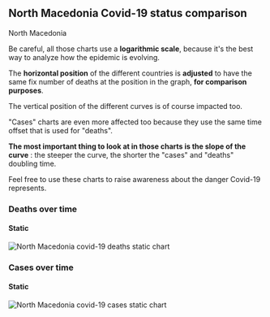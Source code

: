 ## North Macedonia Covid-19 status comparison 

North Macedonia



Be careful, all those charts use a **logarithmic scale**, because it's the best way to analyze how the epidemic is evolving.
 
The **horizontal position** of the different countries is **adjusted** to have the same fix number of deaths at the position in the graph, **for comparison purposes**.

The vertical position of the different curves is of course impacted too.

"Cases" charts are even more affected too because they use the same time offset that is used for "deaths".

**The most important thing to look at in those charts is the slope of the curve** : the steeper the curve, the shorter the "cases" and "deaths" doubling time.

Feel free to use these charts to raise awareness about the danger Covid-19 represents. 


 
### Deaths over time
 
#### Static
![North Macedonia covid-19 deaths static chart](https://raw.githubusercontent.com/madlag/coronavirus_study/master/notebooks/graphs/2020-03-31/countries/North_Macedonia/2020-03-31_North_Macedonia_deaths.png "North Macedonia covid-19 deaths static chart")   

 
### Cases over time
 
#### Static
![North Macedonia covid-19 cases static chart](https://raw.githubusercontent.com/madlag/coronavirus_study/master/notebooks/graphs/2020-03-31/countries/North_Macedonia/2020-03-31_North_Macedonia_cases.png "North Macedonia covid-19 cases static chart")   

